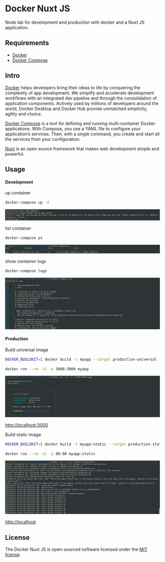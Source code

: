 # Docker Nuxt JS 

Node lab for development and production with docker and a Nuxt JS application.

## Requirements

- [Docker](https://docs.docker.com/get-docker/)
- [Docker Compose](https://docs.docker.com/compose/install/)

## Intro

[Docker](https://docs.docker.com/get-docker/) helps developers bring their ideas to life by conquering the complexity of app development. We simplify and accelerate development workflows with an integrated dev pipeline and through the consolidation of application components. Actively used by millions of developers around the world, Docker Desktop and Docker Hub provide unmatched simplicity, agility and choice.

[Docker Compose](https://docs.docker.com/compose/) is a tool for defining and running multi-container Docker applications. With Compose, you use a YAML file to configure your application’s services. Then, with a single command, you create and start all the services from your configuration.

[Nuxt](https://nuxtjs.org/) is an open source framework that makes web development simple and powerful.

## Usage

#### Development

up container
```bash
docker-compose up -d
```
![docker-compose up -d](/md/dc-up.png "docker-compose up -d")

list container
```bash
docker-compose ps
```
![docker-compose ps](/md/dc-ps.png "docker-compose ps")

show container logs
```bash
docker-compose logs
```
![docker-compose logs](/md/dc-logs.png "docker-compose logs")

#### Production

Build universal image
```bash
DOCKER_BUILDKIT=1 docker build -t myapp --target production-universal .
```

```bash
docker run --rm -it -p 3000:3000 myapp
```
![docker build](/md/dr-u.png "docker build")

[http://localhost:3000](http://localhost:3000)

Build static image
```bash
DOCKER_BUILDKIT=1 docker build -t myapp:static --target production-static .
```
```bash
docker run --rm -it -p 80:80 myapp:static
```
![docker build](/md/dr-s.png "docker build")

[http://localhost](http://localhost)

## License

The Docker Nuxt JS is open-sourced software licensed under the [MIT license](https://opensource.org/licenses/MIT).

